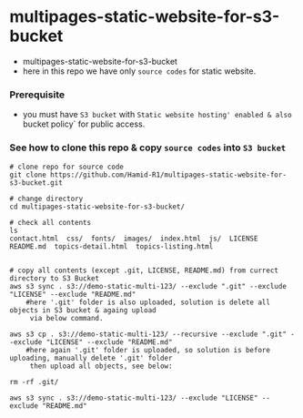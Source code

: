# multipages-static-website-for-s3-bucket
- multipages-static-website-for-s3-bucket
- here in this repo we have only `source codes` for static website.


### Prerequisite
- you must have `S3 bucket` with `Static website hosting' enabled & also `bucket policy` for public access.

### See how to clone this repo & copy `source codes` into `S3 bucket`
```
# clone repo for source code
git clone https://github.com/Hamid-R1/multipages-static-website-for-s3-bucket.git

# change directory
cd multipages-static-website-for-s3-bucket/

# check all contents
ls
contact.html  css/  fonts/  images/  index.html  js/  LICENSE  README.md  topics-detail.html  topics-listing.html


# copy all contents (except .git, LICENSE, README.md) from currect directory to S3 Bucket
aws s3 sync . s3://demo-static-multi-123/ --exclude ".git" --exclude "LICENSE" --exclude "README.md"
	#here '.git' folder is also uploaded, solution is delete all objects in S3 bucket & againg upload
	 via below command.

aws s3 cp . s3://demo-static-multi-123/ --recursive --exclude ".git" --exclude "LICENSE" --exclude "README.md"
	#here again '.git' folder is uploaded, so solution is before uploading, manually delete '.git' folder
	 then upload all objects, see below:

rm -rf .git/

aws s3 sync . s3://demo-static-multi-123/ --exclude "LICENSE" --exclude "README.md"
```

